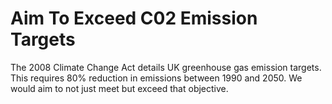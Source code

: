 Aim To Exceed C02 Emission Targets
==================================

The 2008 Climate Change Act details UK greenhouse gas emission targets. 
This requires 80% reduction in emissions between 1990 and 2050. We would 
aim to not just meet but exceed that objective.